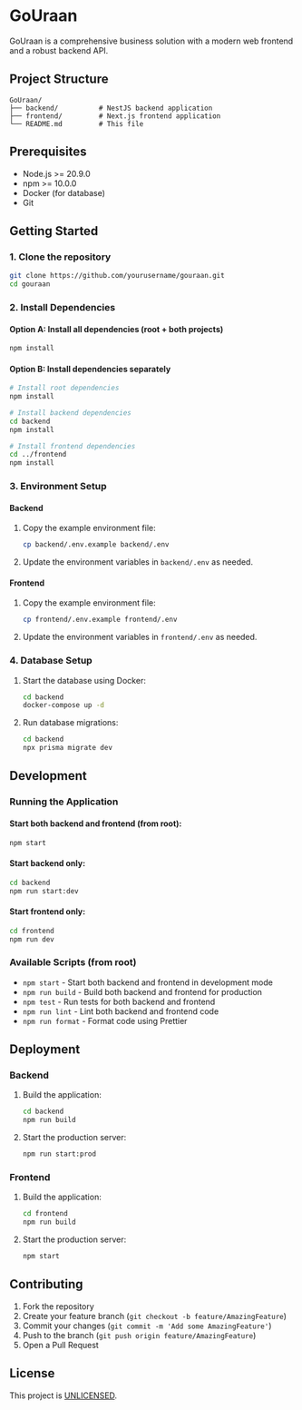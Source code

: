 # GoUraan

GoUraan is a comprehensive business solution with a modern web frontend and a robust backend API.

## Project Structure

```
GoUraan/
├── backend/          # NestJS backend application
├── frontend/         # Next.js frontend application
└── README.md         # This file
```

## Prerequisites

- Node.js >= 20.9.0
- npm >= 10.0.0
- Docker (for database)
- Git

## Getting Started

### 1. Clone the repository

```bash
git clone https://github.com/yourusername/gouraan.git
cd gouraan
```

### 2. Install Dependencies

#### Option A: Install all dependencies (root + both projects)
```bash
npm install
```

#### Option B: Install dependencies separately
```bash
# Install root dependencies
npm install

# Install backend dependencies
cd backend
npm install

# Install frontend dependencies
cd ../frontend
npm install
```

### 3. Environment Setup

#### Backend
1. Copy the example environment file:
   ```bash
   cp backend/.env.example backend/.env
   ```
2. Update the environment variables in `backend/.env` as needed.

#### Frontend
1. Copy the example environment file:
   ```bash
   cp frontend/.env.example frontend/.env
   ```
2. Update the environment variables in `frontend/.env` as needed.

### 4. Database Setup

1. Start the database using Docker:
   ```bash
   cd backend
   docker-compose up -d
   ```

2. Run database migrations:
   ```bash
   cd backend
   npx prisma migrate dev
   ```

## Development

### Running the Application

#### Start both backend and frontend (from root):
```bash
npm start
```

#### Start backend only:
```bash
cd backend
npm run start:dev
```

#### Start frontend only:
```bash
cd frontend
npm run dev
```

### Available Scripts (from root)

- `npm start` - Start both backend and frontend in development mode
- `npm run build` - Build both backend and frontend for production
- `npm test` - Run tests for both backend and frontend
- `npm run lint` - Lint both backend and frontend code
- `npm run format` - Format code using Prettier

## Deployment

### Backend

1. Build the application:
   ```bash
   cd backend
   npm run build
   ```

2. Start the production server:
   ```bash
   npm run start:prod
   ```

### Frontend

1. Build the application:
   ```bash
   cd frontend
   npm run build
   ```

2. Start the production server:
   ```bash
   npm start
   ```

## Contributing

1. Fork the repository
2. Create your feature branch (`git checkout -b feature/AmazingFeature`)
3. Commit your changes (`git commit -m 'Add some AmazingFeature'`)
4. Push to the branch (`git push origin feature/AmazingFeature`)
5. Open a Pull Request

## License

This project is [UNLICENSED](LICENSE).
